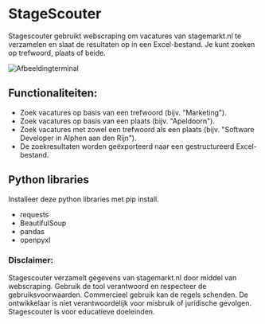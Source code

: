 # StageScouter
Stagescouter gebruikt webscraping om vacatures van stagemarkt.nl te verzamelen en slaat de resultaten op in een Excel-bestand. Je kunt zoeken op trefwoord, plaats of beide.

![Afbeeldingterminal](Terminal.png)


## Functionaliteiten:
- Zoek vacatures op basis van een trefwoord (bijv. "Marketing").
- Zoek vacatures op basis van een plaats (bijv. "Apeldoorn").
- Zoek vacatures met zowel een trefwoord als een plaats (bijv. "Software Developer in Alphen aan den Rijn").
- De zoekresultaten worden geëxporteerd naar een gestructureerd Excel-bestand.

## Python libraries
Installeer deze python libraries met pip install.
- requests
- BeautifulSoup
- pandas
- openpyxl

### Disclaimer:
Stagescouter verzamelt gegevens van stagemarkt.nl door middel van webscraping. Gebruik de tool verantwoord en respecteer de gebruiksvoorwaarden. Commercieel gebruik kan de regels schenden. De ontwikkelaar is niet verantwoordelijk voor misbruik of juridische gevolgen. Stagescouter is voor educatieve doeleinden.




